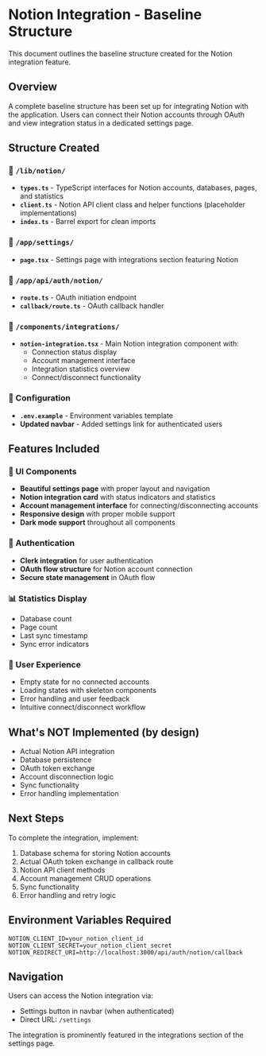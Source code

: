 # Notion Integration - Baseline Structure

This document outlines the baseline structure created for the Notion integration feature.

## Overview

A complete baseline structure has been set up for integrating Notion with the application. Users can connect their Notion accounts through OAuth and view integration status in a dedicated settings page.

## Structure Created

### 📁 `/lib/notion/`
- **`types.ts`** - TypeScript interfaces for Notion accounts, databases, pages, and statistics
- **`client.ts`** - Notion API client class and helper functions (placeholder implementations)
- **`index.ts`** - Barrel export for clean imports

### 📁 `/app/settings/`
- **`page.tsx`** - Settings page with integrations section featuring Notion

### 📁 `/app/api/auth/notion/`
- **`route.ts`** - OAuth initiation endpoint
- **`callback/route.ts`** - OAuth callback handler

### 📁 `/components/integrations/`
- **`notion-integration.tsx`** - Main Notion integration component with:
  - Connection status display
  - Account management interface
  - Integration statistics overview
  - Connect/disconnect functionality

### 🔧 Configuration
- **`.env.example`** - Environment variables template
- **Updated navbar** - Added settings link for authenticated users

## Features Included

### 🎨 UI Components
- **Beautiful settings page** with proper layout and navigation
- **Notion integration card** with status indicators and statistics
- **Account management interface** for connecting/disconnecting accounts
- **Responsive design** with proper mobile support
- **Dark mode support** throughout all components

### 🔐 Authentication
- **Clerk integration** for user authentication
- **OAuth flow structure** for Notion account connection
- **Secure state management** in OAuth flow

### 📊 Statistics Display
- Database count
- Page count  
- Last sync timestamp
- Sync error indicators

### 🎯 User Experience
- Empty state for no connected accounts
- Loading states with skeleton components
- Error handling and user feedback
- Intuitive connect/disconnect workflow

## What's NOT Implemented (by design)

- Actual Notion API integration
- Database persistence
- OAuth token exchange
- Account disconnection logic
- Sync functionality
- Error handling implementation

## Next Steps

To complete the integration, implement:

1. Database schema for storing Notion accounts
2. Actual OAuth token exchange in callback route
3. Notion API client methods
4. Account management CRUD operations
5. Sync functionality
6. Error handling and retry logic

## Environment Variables Required

```env
NOTION_CLIENT_ID=your_notion_client_id
NOTION_CLIENT_SECRET=your_notion_client_secret
NOTION_REDIRECT_URI=http://localhost:3000/api/auth/notion/callback
```

## Navigation

Users can access the Notion integration via:
- Settings button in navbar (when authenticated)
- Direct URL: `/settings`

The integration is prominently featured in the integrations section of the settings page.